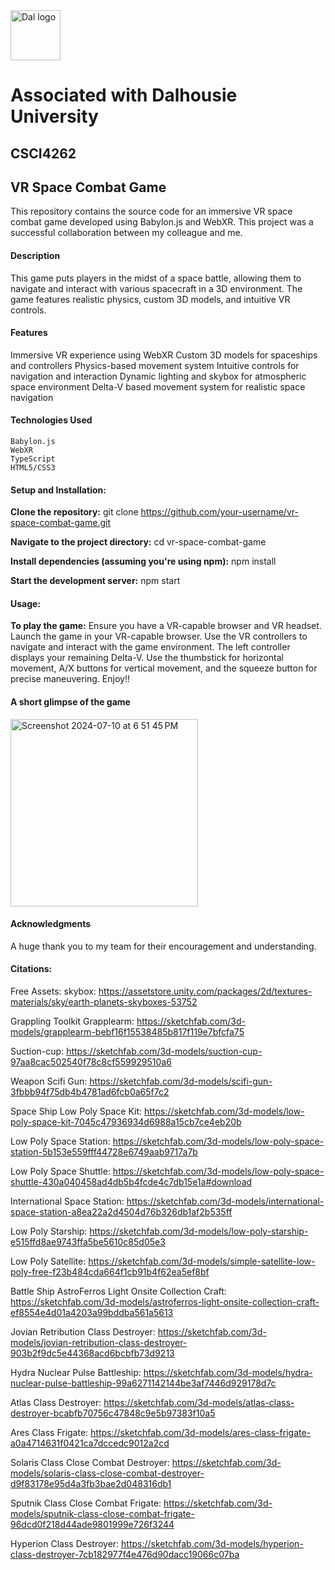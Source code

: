 <img src="https://github.com/user-attachments/assets/2ad86f70-12b4-4500-997d-9f8c1874a9b5" alt="Dal logo" width="80"/>
<h1>Associated with Dalhousie University</h1>

## CSCI4262
## VR Space Combat Game
This repository contains the source code for an immersive VR space combat game developed using Babylon.js and WebXR. This project was a successful collaboration between my colleague and me.

#### Description
This game puts players in the midst of a space battle, allowing them to navigate and interact with various spacecraft in a 3D environment. The game features realistic physics, custom 3D models, and intuitive VR controls.

#### Features
Immersive VR experience using WebXR
Custom 3D models for spaceships and controllers
Physics-based movement system
Intuitive controls for navigation and interaction
Dynamic lighting and skybox for atmospheric space environment
Delta-V based movement system for realistic space navigation

#### Technologies Used
```
Babylon.js
WebXR
TypeScript
HTML5/CSS3
```
#### Setup and Installation:
**Clone the repository:**
git clone https://github.com/your-username/vr-space-combat-game.git

**Navigate to the project directory:**
cd vr-space-combat-game

**Install dependencies (assuming you're using npm):**
npm install

**Start the development server:**
npm start

#### Usage:
**To play the game:**
Ensure you have a VR-capable browser and VR headset.
Launch the game in your VR-capable browser.
Use the VR controllers to navigate and interact with the game environment.
The left controller displays your remaining Delta-V.
Use the thumbstick for horizontal movement, A/X buttons for vertical movement, and the squeeze button for precise maneuvering.
Enjoy!!

#### A short glimpse of the game
<img width="300" alt="Screenshot 2024-07-10 at 6 51 45 PM" src="https://github.com/user-attachments/assets/23329ea3-42d1-4d87-8fe1-2b0f01a9bf6d">

#### Acknowledgments
A huge thank you to my team for their encouragement and understanding.

#### Citations:
Free Assets:
skybox: https://assetstore.unity.com/packages/2d/textures-materials/sky/earth-planets-skyboxes-53752

Grappling Toolkit
Grapplearm: https://sketchfab.com/3d-models/grapplearm-bebf16f15538485b817f119e7bfcfa75

Suction-cup: https://sketchfab.com/3d-models/suction-cup-97aa8cac502540f78c8cf559929510a6

Weapon
Scifi Gun: https://sketchfab.com/3d-models/scifi-gun-3fbbb94f75db4b4781ad6fcb0a65f7c2

Space Ship
Low Poly Space Kit: https://sketchfab.com/3d-models/low-poly-space-kit-7045c47936934d6988a15cb7ce4eb20b

Low Poly Space Station: https://sketchfab.com/3d-models/low-poly-space-station-5b153e559fff44728e6749aab9717a7b

Low Poly Space Shuttle: https://sketchfab.com/3d-models/low-poly-space-shuttle-430a040458ad4db5b4fcde4c7db15e1a#download

International Space Station: https://sketchfab.com/3d-models/international-space-station-a8ea22a2d4504d76b326db1af2b535ff

Low Poly Starship: https://sketchfab.com/3d-models/low-poly-starship-e515ffd8ae9743ffa5be5610c85d05e3

Low Poly Satellite: https://sketchfab.com/3d-models/simple-satellite-low-poly-free-f23b484cda664f1cb91b4f62ea5ef8bf

Battle Ship
AstroFerros Light Onsite Collection Craft: https://sketchfab.com/3d-models/astroferros-light-onsite-collection-craft-ef8554e4d01a4203a99bddba561a5613

Jovian Retribution Class Destroyer: https://sketchfab.com/3d-models/jovian-retribution-class-destroyer-903b2f9dc5e44368acd6bcbfb73d9213

Hydra Nuclear Pulse Battleship: https://sketchfab.com/3d-models/hydra-nuclear-pulse-battleship-99a6271142144be3af7446d929178d7c

Atlas Class Destroyer: https://sketchfab.com/3d-models/atlas-class-destroyer-bcabfb70756c47848c9e5b97383f10a5

Ares Class Frigate: https://sketchfab.com/3d-models/ares-class-frigate-a0a4714631f0421ca7dccedc9012a2cd

Solaris Class Close Combat Destroyer: https://sketchfab.com/3d-models/solaris-class-close-combat-destroyer-d9f83178e95d4a3fb3bae2d048316db1

Sputnik Class Close Combat Frigate: https://sketchfab.com/3d-models/sputnik-class-close-combat-frigate-96dcd0f218d44ade9801999e726f3244

Hyperion Class Destroyer: https://sketchfab.com/3d-models/hyperion-class-destroyer-7cb182977f4e476d90dacc19066c07ba

